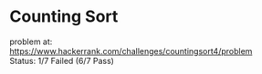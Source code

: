 # Counting Sort 

problem at: https://www.hackerrank.com/challenges/countingsort4/problem<br>
Status: 1/7 Failed (6/7 Pass)
